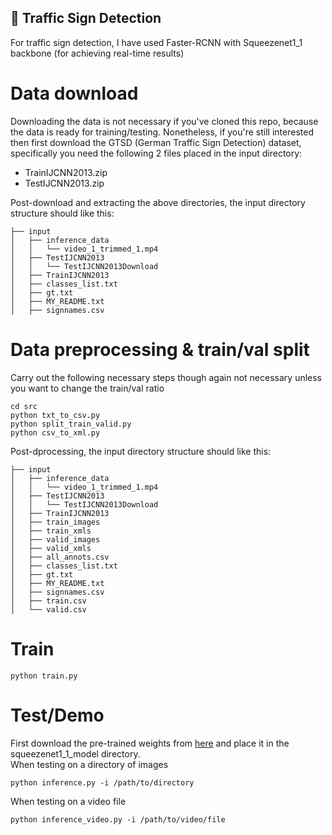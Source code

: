 ## 🤖 Traffic Sign Detection
For traffic sign detection, I have used Faster-RCNN with Squeezenet1_1 backbone (for achieving real-time results)

# Data download
Downloading the data is not necessary if you've cloned this repo, because the data is ready for training/testing. Nonetheless, if you're still interested then first download the GTSD (German Traffic Sign Detection) dataset, specifically you need the following 2 files placed in the input directory:<br>
- TrainIJCNN2013.zip
- TestIJCNN2013.zip 

Post-download and extracting the above directories, the input directory structure should like this:
```
├── input
│   ├── inference_data
│   │   └── video_1_trimmed_1.mp4
│   ├── TestIJCNN2013
│   │   └── TestIJCNN2013Download
│   ├── TrainIJCNN2013
│   ├── classes_list.txt
│   ├── gt.txt
│   ├── MY_README.txt
│   ├── signnames.csv
```

# Data preprocessing & train/val split
Carry out the following necessary steps though again not necessary unless you want to change the train/val ratio
```
cd src
python txt_to_csv.py
python split_train_valid.py
python csv_to_xml.py
```

Post-dprocessing, the input directory structure should like this:
```
├── input
│   ├── inference_data
│   │   └── video_1_trimmed_1.mp4
│   ├── TestIJCNN2013
│   │   └── TestIJCNN2013Download
│   ├── TrainIJCNN2013
│   ├── train_images 
│   ├── train_xmls 
│   ├── valid_images 
│   ├── valid_xmls 
│   ├── all_annots.csv
│   ├── classes_list.txt
│   ├── gt.txt
│   ├── MY_README.txt
│   ├── signnames.csv
│   ├── train.csv
│   └── valid.csv
```

# Train
```
python train.py
```

# Test/Demo
First download the pre-trained weights from <a href="https://drive.google.com/file/d/1jtEyGtba3uN0VVWfucvD5ap3JKDy-YHr/view?usp=sharing">here</a> and place it in the squeezenet1_1_model directory.<br>
When testing on a directory of images
```
python inference.py -i /path/to/directory
```

When testing on a video file
```
python inference_video.py -i /path/to/video/file
```
